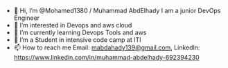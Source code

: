 - 👋 Hi, I’m @Mohamed1380 / Muhammad AbdElhady I am a junior DevOps Engineer
- 👀 I’m interested in Devops and aws cloud
- 🌱 I’m currently learning Devops Tools and aws
- 💞️ I’m a Student in intensive code camp at ITI
- 📫 How to reach me Email: mabdahady139@gmail.com, LinkedIn: https://www.linkedin.com/in/muhammad-abdelhady-692394230

<!---
Mohamed1380/Mohamed1380 is a ✨ special ✨ repository because its `README.md` (this file) appears on your GitHub profile.
You can click the Preview link to take a look at your changes.
--->
